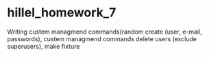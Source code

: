 # hillel_homework_7
Writing custem managmend commands(random create (user, e-mail, passwords), custem managmend commands delete users (exclude superusers), make fixture
